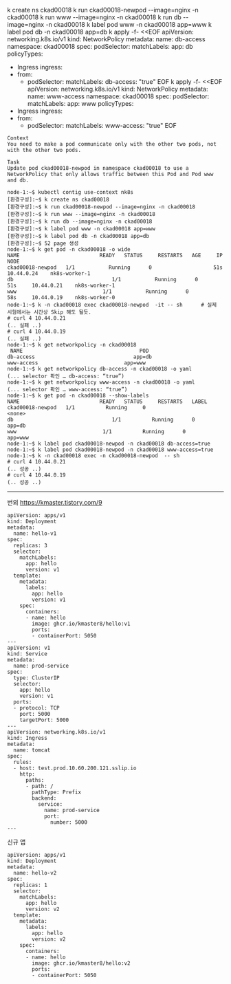 k create ns ckad00018
k run ckad00018-newpod --image=nginx -n ckad00018
k run www --image=nginx -n ckad00018
k run db --image=nginx -n ckad00018
k label pod www -n ckad00018 app=www
k label pod db -n ckad00018 app=db
k apply -f- <<EOF
apiVersion: networking.k8s.io/v1
kind: NetworkPolicy
metadata:
  name: db-access
  namespace: ckad00018
spec:
  podSelector:
    matchLabels:
      app: db
  policyTypes:
  - Ingress
  ingress:
  - from:
    - podSelector:
        matchLabels:
          db-access: "true"
EOF
k apply -f- <<EOF
apiVersion: networking.k8s.io/v1
kind: NetworkPolicy
metadata:
  name: www-access
  namespace: ckad00018
spec:
  podSelector:
    matchLabels:
      app: www
  policyTypes:
  - Ingress
  ingress:
  - from:
    - podSelector:
        matchLabels:
          www-access: "true"
EOF



```
Context
You need to make a pod communicate only with the other two pods, not with the other two pods.

Task
Update pod ckad00018-newpod in namespace ckad00018 to use a NetworkPolicy that only allows traffic between this Pod and Pod www and db.

node-1:~$ kubectl contig use-context nk8s
[환경구성]:~$ k create ns ckad00018
[환경구성]:~$ k run ckad00018-newpod --image=nginx -n ckad00018
[환경구성]:~$ k run www --image=nginx -n ckad00018
[환경구성]:~$ k run db --image=nginx -n ckad00018
[환경구성]:~$ k label pod www -n ckad00018 app=www
[환경구성]:~$ k label pod db -n ckad00018 app=db
[환경구성]:~$ 52 page 생성
node-1:~$ k get pod -n ckad00018 -o wide
NAME                          READY   STATUS     RESTARTS   AGE     IP                 NODE
ckad00018-newpod   1/1           Running      0                    51s     10.44.0.24    nk8s-worker-1
db                                1/1           Running      0                    51s     10.44.0.21    nk8s-worker-1   
www                            1/1           Running      0                    58s     10.44.0.19    nk8s-worker-0
node-1:~$ k -n ckad00018 exec ckad00018-newpod  -it -- sh      # 실제 시험에서는 시간상 Skip 해도 될듯.
# curl 4 10.44.0.21
(.. 실패 ..)
# curl 4 10.44.0.19
(.. 실패 ..)
node-1:~$ k get networkpolicy -n ckad00018
 NAME                                      POD  
db-access                                app=db   
www-access                            app=www
node-1:~$ k get networkpolicy db-access -n ckad00018 -o yaml
(... selector 확인 … db-access: “true”)
node-1:~$ k get networkpolicy www-access -n ckad00018 -o yaml
(... selector 확인 … www-access: “true”)
node-1:~$ k get pod -n ckad00018 --show-labels
NAME                          READY   STATUS     RESTARTS   LABEL
ckad00018-newpod   1/1          Running     0                    <none>
db                                1/1          Running      0                    app=db   
www                            1/1          Running      0                    app=www
node-1:~$ k label pod ckad00018-newpod -n ckad00018 db-access=true
node-1:~$ k label pod ckad00018-newpod -n ckad00018 www-access=true  
node-1:~$ k -n ckad00018 exec -n ckad00018-newpod  -- sh
# curl 4 10.44.0.21
(.. 성공 ..)
# curl 4 10.44.0.19
(.. 성공 ..)

```

---
번외 https://kmaster.tistory.com/9


```
apiVersion: apps/v1
kind: Deployment
metadata:
  name: hello-v1
spec:
  replicas: 3
  selector:
    matchLabels:
      app: hello
      version: v1
  template:
    metadata:
      labels:
        app: hello
        version: v1
    spec:
      containers:
      - name: hello
        image: ghcr.io/kmaster8/hello:v1
        ports:
        - containerPort: 5050
---
apiVersion: v1
kind: Service
metadata:
  name: prod-service
spec:
  type: ClusterIP
  selector:
    app: hello
    version: v1
  ports:
  - protocol: TCP
    port: 5000
    targetPort: 5000
---
apiVersion: networking.k8s.io/v1
kind: Ingress
metadata:
  name: tomcat
spec:
  rules:
  - host: test.prod.10.60.200.121.sslip.io
    http:
      paths:
      - path: /
        pathType: Prefix
        backend:
          service:
            name: prod-service
            port:
              number: 5000
---                  
```

신규 앱
```
apiVersion: apps/v1
kind: Deployment
metadata:
  name: hello-v2
spec:
  replicas: 1
  selector:
    matchLabels:
      app: hello
      version: v2
  template:
    metadata:
      labels:
        app: hello
        version: v2
    spec:
      containers:
      - name: hello
        image: ghcr.io/kmaster8/hello:v2
        ports:
        - containerPort: 5050

```